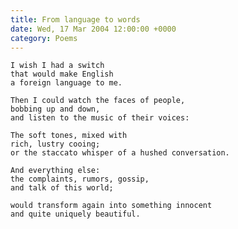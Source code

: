 ```yaml
---
title: From language to words
date: Wed, 17 Mar 2004 12:00:00 +0000
category: Poems
---
```


    I wish I had a switch  
    that would make English  
    a foreign language to me.

    Then I could watch the faces of people,  
    bobbing up and down,  
    and listen to the music of their voices:

    The soft tones, mixed with  
    rich, lustry cooing;  
    or the staccato whisper of a hushed conversation.

    And everything else:  
    the complaints, rumors, gossip,  
    and talk of this world;

    would transform again into something innocent  
    and quite uniquely beautiful.


